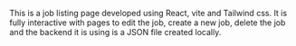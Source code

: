This is a job listing page developed using React, vite and Tailwind css. It is fully interactive with pages to edit the job, create a new job,
delete the job and the backend it is using is a JSON file created locally.
